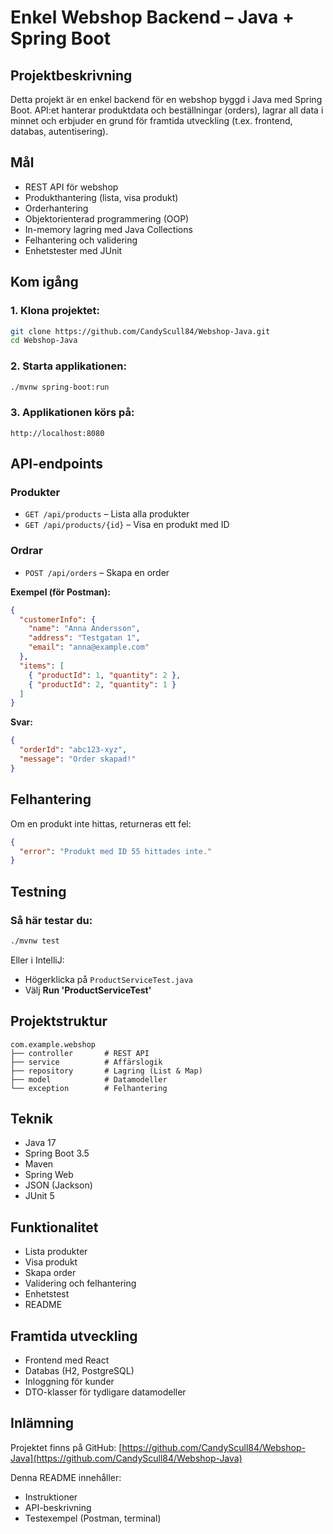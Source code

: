 # Enkel Webshop Backend – Java + Spring Boot

## Projektbeskrivning

Detta projekt är en enkel backend för en webshop byggd i Java med Spring Boot. API:et hanterar produktdata och beställningar (orders), lagrar all data i minnet och erbjuder en grund för framtida utveckling (t.ex. frontend, databas, autentisering).

## Mål

- REST API för webshop
- Produkthantering (lista, visa produkt)
- Orderhantering
- Objektorienterad programmering (OOP)
- In-memory lagring med Java Collections
- Felhantering och validering
- Enhetstester med JUnit

## Kom igång

### 1. Klona projektet:

```bash
git clone https://github.com/CandyScull84/Webshop-Java.git
cd Webshop-Java
````

### 2. Starta applikationen:

```bash
./mvnw spring-boot:run
```

### 3. Applikationen körs på:

```
http://localhost:8080
```

## API-endpoints

### Produkter

* `GET /api/products` – Lista alla produkter
* `GET /api/products/{id}` – Visa en produkt med ID

### Ordrar

* `POST /api/orders` – Skapa en order

**Exempel (för Postman):**

```json
{
  "customerInfo": {
    "name": "Anna Andersson",
    "address": "Testgatan 1",
    "email": "anna@example.com"
  },
  "items": [
    { "productId": 1, "quantity": 2 },
    { "productId": 2, "quantity": 1 }
  ]
}
```

**Svar:**

```json
{
  "orderId": "abc123-xyz",
  "message": "Order skapad!"
}
```

## Felhantering

Om en produkt inte hittas, returneras ett fel:

```json
{
  "error": "Produkt med ID 55 hittades inte."
}
```

## Testning

### Så här testar du:

```bash
./mvnw test
```

Eller i IntelliJ:

* Högerklicka på `ProductServiceTest.java`
* Välj **Run 'ProductServiceTest'**

## Projektstruktur

```
com.example.webshop
├── controller       # REST API
├── service          # Affärslogik
├── repository       # Lagring (List & Map)
├── model            # Datamodeller
└── exception        # Felhantering
```

## Teknik

* Java 17
* Spring Boot 3.5
* Maven
* Spring Web
* JSON (Jackson)
* JUnit 5

## Funktionalitet

* Lista produkter
* Visa produkt
* Skapa order
* Validering och felhantering
* Enhetstest
* README

## Framtida utveckling

* Frontend med React
* Databas (H2, PostgreSQL)
* Inloggning för kunder
* DTO-klasser för tydligare datamodeller

## Inlämning

Projektet finns på GitHub:
[https://github.com/CandyScull84/Webshop-Java](https://github.com/CandyScull84/Webshop-Java)

Denna README innehåller:

* Instruktioner
* API-beskrivning
* Testexempel (Postman, terminal)

```
